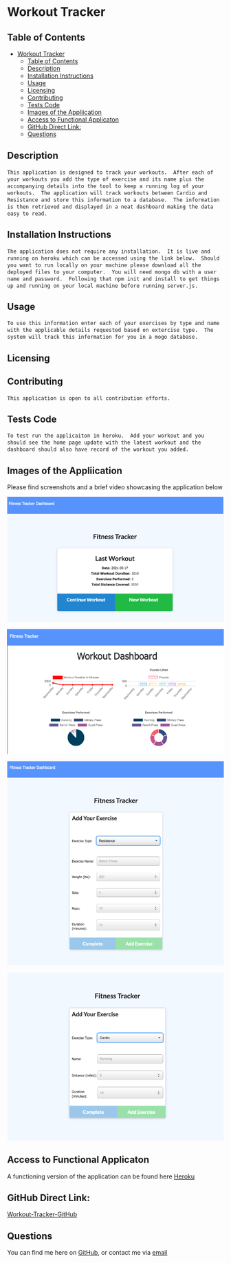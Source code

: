 
# Workout Tracker 
  


## Table of Contents 
- [Workout Tracker](#workout-tracker)
  - [Table of Contents](#table-of-contents)
  - [Description](#description)
  - [Installation Instructions](#installation-instructions)
  - [Usage](#usage)
  - [Licensing](#licensing)
  - [Contributing](#contributing)
  - [Tests Code](#tests-code)
  - [Images of the Appliication](#images-of-the-appliication)
  - [Access to Functional Applicaton](#access-to-functional-applicaton)
  - [GitHub Direct Link:](#github-direct-link)
  - [Questions](#questions)
    
## Description
    This application is designed to track your workouts.  After each of your workouts you add the type of exercise and its name plus the accompanying details into the tool to keep a running log of your workouts.  The application will track workouts between Cardio and Resistance and store this information to a database.  The information is then retrieved and displayed in a neat dashboard making the data easy to read.
    
## Installation Instructions 
    The application does not require any installation.  It is live and running on heroku which can be accessed using the link below.  Should you want to run locally on your machine please download all the deployed files to your computer.  You will need mongo db with a user name and password.  Following that npm init and install to get things up and running on your local machine before running server.js.

## Usage
    To use this information enter each of your exercises by type and name with the applicable details requested based on extercise type.  The system will track this information for you in a mogo database.
    
## Licensing
      

    
## Contributing
    This application is open to all contribution efforts.
    
## Tests Code
    To test run the applicaiton in heroku.  Add your workout and you should see the home page update with the latest workout and the dashboard should also have record of the workout you added.




## Images of the Appliication
Please find screenshots and a brief video showcasing the application below

![WorkoutTracker Application](assets/images/ftHome.png)

![WorkoutTracker Application - Dashboard](assets/images/ftDash.png)

![WorkoutTracker Application - Adding Exercise](assets/images/ftAddExercise.png)

![WorkoutTracker Application - Adding Another Exercise](assets/images/ftAddExercise2.png)






## Access to Functional Applicaton

A functioning version of the application can be found here [Heroku](https://bthfitnesstracker.herokuapp.com)


## GitHub Direct Link:  

[Workout-Tracker-GitHub](https://github.com/daze77/workouttracker)

    
## Questions
    
You can find me here on [GitHub](http://github.com/daze77), or contact me via [email](mailto:daze77@gmail.com)  
    